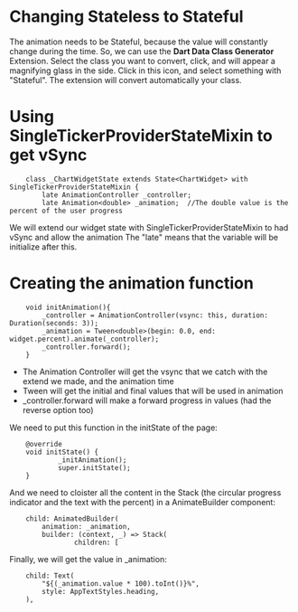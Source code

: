 #   Changing Stateless to Stateful
The animation needs to be Stateful, because the value will constantly change during the time. So, we can use the **Dart Data Class Generator** Extension. Select the class you want to convert, click, and will appear a magnifying glass in the side. Click in this icon, and select something with "Stateful". The extension will convert automatically your class.

#   Using SingleTickerProviderStateMixin to get vSync
```
    class _ChartWidgetState extends State<ChartWidget> with SingleTickerProviderStateMixin {
  		late AnimationController _controller;
  		late Animation<double> _animation;  //The double value is the percent of the user progress
```

We will extend our widget state with SingleTickerProviderStateMixin to had vSync and allow the animation
The "late" means that the variable will be initialize after this.

#   Creating the animation function
```
    void initAnimation(){
        _controller = AnimationController(vsync: this, duration: Duration(seconds: 3));
        _animation = Tween<double>(begin: 0.0, end: widget.percent).animate(_controller);
		_controller.forward();
  	}
```

-   The Animation Controller will get the vsync that we catch with the extend we made, and the animation time
-   Tween will get the initial and final values that will be used in animation
-   _controller.forward will make a forward progress in values (had the reverse option too)

We need to put this function in the initState of the page:
```
    @override
  	void initState() {
    		_initAnimation();
    		super.initState();
  	}
```

And we need to cloister all the content in the Stack (the circular progress indicator and the text with the percent) in a AnimateBuilder component:
```
    child: AnimatedBuilder(
        animation: _animation,
        builder: (context, _) => Stack(
                children: [
```

Finally, we will get the value in _animation:

```
    child: Text(
        "${(_animation.value * 100).toInt()}%",
        style: AppTextStyles.heading,
    ),

```